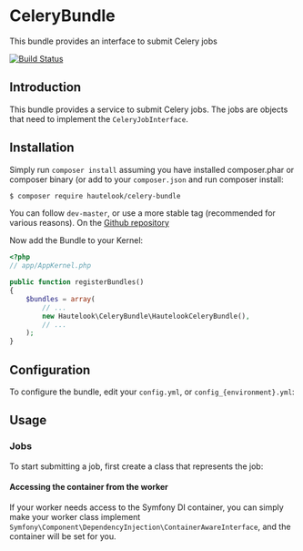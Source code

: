 CeleryBundle
=============

This bundle provides an interface to submit Celery jobs

[![Build Status](https://travis-ci.org/hautelook/Celery.png?branch=master)](https://travis-ci.org/hautelook/Celery)

## Introduction

This bundle provides a service to submit Celery jobs. The jobs are objects that need to implement the `CeleryJobInterface`.

## Installation

Simply run `composer install` assuming you have installed composer.phar or composer binary (or add to your `composer.json` and run composer install:

```bash
$ composer require hautelook/celery-bundle
```

You can follow `dev-master`, or use a more stable tag (recommended for various reasons). On the [Github repository](https://github.com/hautelook/CeleryBundle)

Now add the Bundle to your Kernel:

```php
<?php
// app/AppKernel.php

public function registerBundles()
{
    $bundles = array(
        // ...
        new Hautelook\CeleryBundle\HautelookCeleryBundle(),
        // ...
    );
}
```

## Configuration

To configure the bundle, edit your `config.yml`, or `config_{environment}.yml`:

## Usage

### Jobs

To start submitting a job, first create a class that represents the job:

#### Accessing the container from the worker

If your worker needs access to the Symfony DI container, you can simply make your worker class implement
`Symfony\Component\DependencyInjection\ContainerAwareInterface`, and the container will be set for you.

